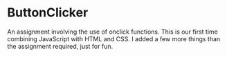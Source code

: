 # ButtonClicker

An assignment involving the use of onclick functions. This is our first time combining JavaScript with HTML and CSS.
I added a few more things than the assignment required, just for fun.
